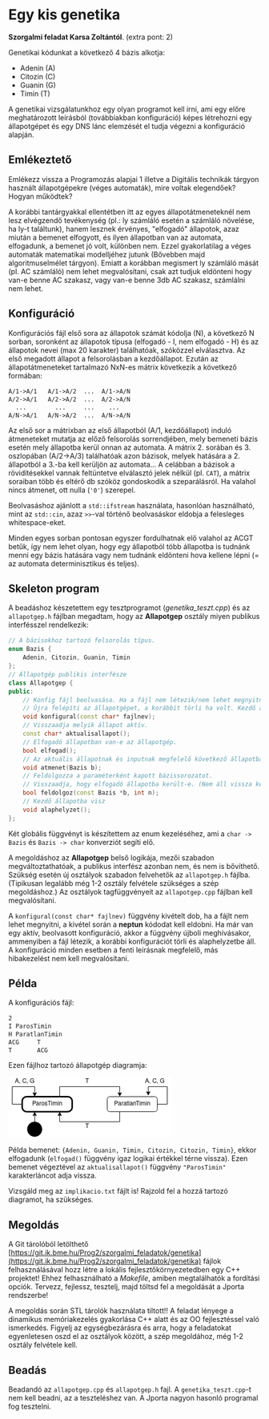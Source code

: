# Egy kis genetika
**Szorgalmi feladat Karsa Zoltántól**. (extra pont: 2)

Genetikai kódunkat a következő 4 bázis alkotja: 

 * Adenin (A)
 * Citozin (C)
 * Guanin (G)
 * Timin (T)

A genetikai vizsgálatunkhoz egy olyan programot kell írni, ami egy előre meghatározott leírásból (továbbiakban konfiguráció) képes létrehozni egy állapotgépet és egy DNS lánc elemzését el tudja végezni a konfiguráció alapján. 

## Emlékeztető
Emlékezz vissza a Programozás alapjai 1 illetve a Digitális technikák tárgyon használt állapotgépekre (véges automaták), mire voltak elegendőek? Hogyan működtek? 

A korábbi tantárgyakkal ellentétben itt az egyes állapotátmeneteknél nem lesz elvégzendő tevékenység (pl.: ly számláló esetén a számláló növelése, ha ly-t találtunk), hanem lesznek érvényes, "elfogadó" állapotok, azaz miután a bemenet elfogyott, és ilyen állapotban van az automata, elfogadunk, a bemenet jó volt, különben nem. Ezzel gyakorlatilag a véges automaták matematikai modelljéhez jutunk (Bővebben majd algoritmuselmélet tárgyon). Emiatt a korábban megismert ly számláló mását (pl. AC számláló) nem lehet megvalósítani, csak azt tudjuk eldönteni hogy van-e benne AC szakasz, vagy van-e benne 3db AC szakasz, számlálni nem lehet.

## Konfiguráció
Konfigurációs fájl első sora az állapotok számát kódolja (N), a következő N sorban, soronként az állapotok típusa (elfogadó - I, nem elfogadó - H) és az állapotok nevei (max 20 karakter) találhatóak, szóközzel elválasztva. Az első megadott állapot a felsorolásban a kezdőállapot. Ezután az állapotátmeneteket tartalmazó NxN-es mátrix következik a következő formában:

```
A/1->A/1   A/1->A/2  ...  A/1->A/N 
A/2->A/1   A/2->A/2  ...  A/2->A/N 
  ...        ...     ...    ...    
A/N->A/1   A/N->A/2  ...  A/N->A/N 
```

Az első sor a mátrixban az első állapotból (A/1, kezdőállapot) induló átmeneteket mutatja az előző felsorolás sorrendjében, mely bemeneti bázis esetén mely állapotba kerül onnan az automata. A mátrix 2. sorában és 3. oszlopában (A/2->A/3) találhatóak azon bázisok, melyek hatására a 2. állapotból a 3.-ba kell kerüljön az automata... A celábban a bázisok a rövidítésekkel vannak feltüntetve elválasztó jelek nélkül (pl. `CAT`), a mátrix soraiban több és eltérő db szóköz gondoskodik a szeparálásról. Ha valahol nincs átmenet, ott nulla (`'0'`) szerepel.

Beolvasáshoz ajánlott a `std::ifstream` használata, hasonlóan használható, mint az `std::cin`, azaz `>>`-val történő beolvasáskor eldobja a felesleges whitespace-eket.

Minden egyes sorban pontosan egyszer fordulhatnak elő valahol az ACGT betűk, így nem lehet olyan, hogy egy állapotból több állapotba is tudnánk menni egy bázis hatására vagy nem tudnánk eldönteni hova kellene lépni (= az automata determinisztikus és teljes).

## Skeleton program
A beadáshoz készetettem egy tesztprogramot (*genetika_teszt.cpp*) és az `allapotgep.h` fájlban megadtam, hogy az **Allapotgep** osztály miyen publikus interfésszel rendelkezik:
```c++
// A bázisokhoz tartozó felsorolás típus.
enum Bazis {
    Adenin, Citozin, Guanin, Timin
};
// Állapotgép publikis interfésze
class Allapotgep {
public:
    // Konfig fájl beolvasása. Ha a fájl nem létezik/nem lehet megnyitni eldobja a NEPTUN-kódot.
    // Újra felépíti az állapotgépet, a korábbit törli ha volt. Kezdő állapotba áll.
    void konfigural(const char* fajlnev);
    // Visszaadja melyik állapot aktív. 
    const char* aktualisallapot();
    // Elfogadó állapotban van-e az állapotgép.
    bool elfogad();
    // Az aktuális állapotnak és inputnak megfelelő következő állapotba léptet.
    void atmenet(Bazis b);
    // Feldolgozza a paraméterként kapott bázissorozatot.
    // Visszaadja, hogy elfogadó állapotba került-e. (Nem áll vissza kezdő állapotba.)
    bool feldolgoz(const Bazis *b, int n);
    // Kezdő állapotba visz
    void alaphelyzet();
};
```
Két globális függvényt is készítettem az enum kezeléséhez, ami a `char -> Bazis` és `Bazis -> char` konverziót segíti elő. 

A megoldáshoz az **Allapotgep** belső logikája, mezői szabadon megváltoztathatóak, a publikus interfész azonban nem, és nem is bővíthető. Szükség esetén új osztályok szabadon felvehetők az `allapotgep.h` fájlba. (Tipikusan legalább még 1-2 osztály felvétele szükséges a szép megoldáshoz.) Az osztályok tagfüggvényeit az `allapotgep.cpp` fájlban kell megvalósítani.


A `konfigural(const char* fajlnev)` függvény kivételt dob, ha a fájlt nem lehet megnyitni, a kivétel során a **neptun** kódodat kell eldobni. Ha már van egy aktív, beolvasott konfiguráció, akkor a függvény újboli meghívásakor, ammenyiben a fájl létezik, a korábbi konfigurációt törli és alaphelyzetbe áll.  A konfiguráció minden esetben a fenti leírásnak megfelelő, más hibakezelést nem kell megvalósítani.

## Példa
A konfigurációs fájl:
```
2
I ParosTimin
H ParatlanTimin
ACG     T
T       ACG
```
Ezen fájlhoz tartozó állapotgép diagramja:

![állapotgép](statechart.png) 

Példa bemenet: `{Adenin, Guanin, Timin, Citozin, Citozin, Timin}`, ekkor elfogadunk (`elfogad()` függvény igaz logikai értékkel térne vissza). Ezen bemenet végeztével az `aktualisallapot()` függvény `"ParosTimin"` karakterláncot adja vissza.

Vizsgáld meg az `implikacio.txt` fájlt is! Rajzold fel a hozzá tartozó diagramot, ha szükséges.

## Megoldás
A Git tárolóból letölthető [https://git.ik.bme.hu/Prog2/szorgalmi_feladatok/genetika](https://git.ik.bme.hu/Prog2/szorgalmi_feladatok/genetika)
fájlok felhasználásával hozz létre a lokális fejlesztőkörnyezetedben egy C++ projektet! Ehhez felhasználható a *Makefile*, amiben megtalálhatók a fordítási opciók. Tervezz, fejlessz, tesztelj, majd töltsd fel a megoldását a Jporta rendszerbe! 

A megoldás során STL tárolók használata tiltott!! A feladat lényege a dinamikus memóriakezelés gyakorlása C++ alatt és az OO fejlesztéssel való ismerkedés. Figyelj az egységbezárásra és arra, hogy a feladatokat egyenletesen oszd el az osztályok között, a szép megoldához, még 1-2 osztály felvétele kell.

## Beadás
Beadandó az `allapotgep.cpp` és `allapotgep.h` fajl. A `genetika_teszt.cpp`-t nem kell beadni, az a teszteléshez van. A Jporta nagyon hasonló programal fog tesztelni.